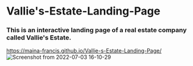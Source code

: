 # Vallie's-Estate-Landing-Page
### This is an interactive landing page of a real estate company called Vallie's Estate.
https://maina-francis.github.io/Vallie-s-Estate-Landing-Page/
![Screenshot from 2022-07-03 16-10-29](https://user-images.githubusercontent.com/106233737/177041389-39c8e4ed-a768-41d2-bffe-0b637bb25679.png)
